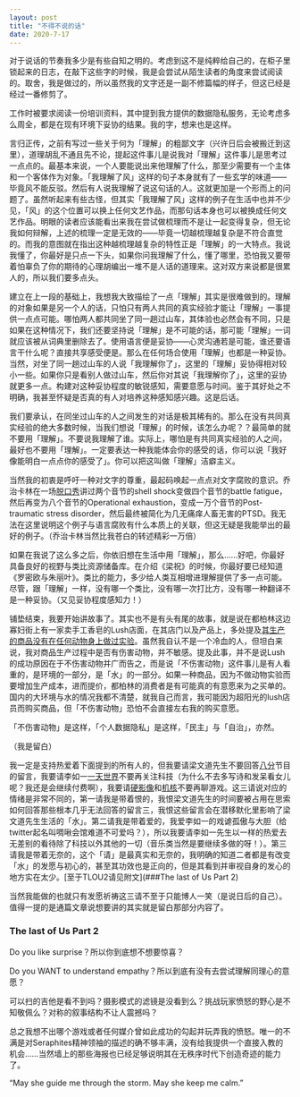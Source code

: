 ```yaml
---
layout: post
title: "不得不说的话"
date: 2020-7-17
---
```


对于说话的节奏我多少是有些自知之明的。考虑到这不是纯粹给自己的，在柜子里锁起来的日志，在敲下这些字的时候，我是会尝试从陌生读者的角度来尝试阅读的。取舍，我是做过的，所以虽然我的文字还是一副不修篇幅的样子，但这已经是经过一番修剪了。

工作时被要求阅读一份培训资料，其中提到我方提供的数据隐私服务，无论考虑多么周全，都是在现有环境下妥协的结果。我的字，想来也是这样。

言归正传，之前有写过一些关于何为「理解」的粗鄙文字（兴许日后会被搬迁到这里），道理胡乱不通且先不论，提起这件事儿是说我对「理解」这件事儿是思考过一点点的。最基本来说，一个人要能说出来他理解了什么，那至少需要有一个主体和一个客体作为对象。「我理解了风」这样的句子本身就有了一些玄学的味道——毕竟风不能反驳。然后有人说我理解了说这句话的人。这就更加是一个形而上的问题了。虽然听起来有些古怪，但其实「我理解了风」这样的例子在生活中也并不少见，「风」的这个位置可以换上任何文艺作品，而那句话本身也可以被换成任何文艺作品。明眼的读者应该能看出来我在尝试做梳理而不是让一起变得复杂，但无论我如何辩解，上述的梳理一定是无效的——毕竟一切越梳理越复杂是不符合直觉的。而我的意图就在指出这种越梳理越复杂的特性正是「理解」的一大特点。我说我懂了，你最好是只点一下头，如果你问我理解了什么，懂了哪里，恐怕我又要带着怕辜负了你的期待的心理胡编出一堆不是人话的道理来。这对双方来说都是很累人的，所以我们要多点头。

建立在上一段的基础上，我想我大致描绘了一点「理解」其实是很难做到的。理解的对象如果是另一个人的话，只怕只有两人共同的真实经验才能让「理解」一事提供一点点可能。哪怕两人都共同坐了同一趟过山车，其体验也必然会有不同，只是如果在这种情况下，我们还要坚持说「理解」是不可能的话，那可能「理解」一词就应该被从词典里删除去了。使用语言便是妥协——心灵沟通若是可能，谁还要语言干什么呢？直接共享感受便是。那么在任何场合使用「理解」也都是一种妥协。当然，对坐了同一趟过山车的人说「我理解你了」，这里的「理解」妥协得相对较小一些。如果你只是看别人做过山车，然后你对其说「我理解你了」，这里的妥协就更多一点。构建对这种妥协程度的敏锐感知，需要意愿与时间。鉴于其好处之不明确，我甚至怀疑是否真的有人对培养这种感知感兴趣。这是后话。

我们要承认，在同坐过山车的人之间发生的对话是极其稀有的。那么在没有共同真实经验的绝大多数时候，当我们想说「理解」的时候，该怎么办呢？？最简单的就不要用「理解」。不要说我理解了谁。实际上，哪怕是有共同真实经验的人之间，最好也不要用「理解」。一定要表达一种我能体会你的感受的话，你可以说「我好像能明白一点点你的感受了」。你可以把这叫做「理解」洁癖主义。

当然我的初衷是呼吁一种对文字的尊重，最起码唤起一点点对文字腐败的意识。乔治卡林在一场[脱口秀](https://www.youtube.com/watch?v=hSp8IyaKCs0)讲过两个音节的shell shock变做四个音节的battle fatigue，然后再变为八个音节的Operational exhaustion，变成一万个音节的Post-traumatic stress disorder，然后最终被简化为几无痛痒人畜无害的PTSD。我无法在这里说明这个例子与语言腐败有什么本质上的关联，但这无疑是我能举出的最好的例子。（乔治卡林当然比我苍白的转述精彩一万倍）

如果在我说了这么多之后，你依旧想在生活中用「理解」，那么……好吧，你最好具备良好的视野与类比资源储备库。在介绍《梁祝》的时候，你最好要已经知道《罗密欧与朱丽叶》。类比的能力，多少给人类互相增进理解提供了多一点可能。尽管，跟「理解」一样，没有哪一个类比，没有哪一次打比方，没有哪一种翻译不是一种妥协。（又见妥协程度感知力！）

铺垫结束，我要开始讲故事了。其实也不是有头有尾的故事，就是说在都柏林这边寡妇街上有一家卖手工香皂的Lush店面，在其店门以及产品上，多处提及[其生产的商品没有在任何动物身上做过实验](https://uk.lush.com/article/animal-testing-our-policy)。虽然我自认不是一个冷血的人，但坦白来说，我对商品生产过程中是否有伤害动物，并不敏感。提及此事，并不是说Lush的成功原因在于不伤害动物并广而告之，而是说「不伤害动物」这件事儿是有人看重的，是环境的一部分，是「水」的一部分。如果一种商品，因为不做动物实验而要增加生产成本，进而提价，都柏林的消费者是有可能真的有意愿来为之买单的。国内的大环境与水的情况我都不清楚，就我自己而言，我可能因为超阳光的lush店员而购买商品，但「不伤害动物」恐怕不会直接左右我的购买意愿。

「不伤害动物」是这样，「个人数据隐私」是这样，「民主」与「自治」，亦然。



（我是留白）



我一定是支持热爱着下面提到的所有人的，但我要请梁文道先生不要回答[八分](https://shop.vistopia.com.cn/detail?id=4z4Ew)节目的留言，我要请李如一[一天世界](https://yitianshijie.net/)不要再关注科技（为什么不去多写诗和发呆看女儿呢？我还是会继续付费啊），我要请[硬影像](https://hardimage.pro/89)和[机核](https://www.gcores.com/)不要再聊游戏。这三请说对应的情绪是非常不同的，第一请我是带着恨的，我恨梁文道先生的时间要被占用在思索如何回答那些根本几乎无法回答的留言三，我恨这些留言会在潜移默化里影响了梁文道先生生活的「水」。第二请我是带着爱的，我爱李如一的戏谑孤傲与大胆（给twitter起名叫啁啾会馆难道不可爱吗？），所以我要请李如一先生以一样的热爱去无差别的看待除了科技以外其他的一切（音乐类当然是要继续多做的呀！）。第三请我是带着无奈的，这个「请」是最真实和无奈的，我明确的知道二者都是有改变「水」的发愿与初心的，甚至其功效也是正向的，但是其看到并审视自身的发心的地方实在太少。[至于TLOU2请见附文](###The last of Us Part 2)


当然我能做的也就只有发愿祈祷这三请不至于只能博人一笑（是说日后的自己）。值得一提的是通篇文章说想要讲的其实就是留白那部分内容了。




### The last of Us Part 2

Do you like surprise？所以你到底想不想要惊喜？

Do you WANT to understand empathy？所以到底有没有去尝试理解同理心的意愿？

可以扫的吉他是看不到吗？摄影模式的滤镜是没看到么？挑战玩家愤怒的野心是不知敬佩么？对称的叙事结构不让人震撼吗？

总之我想不出哪个游戏或者任何媒介曾如此成功的勾起并玩弄我的愤怒。唯一的不满是对Seraphites精神领袖的描述的确不够丰满，没有给我提供一个直接入教的机会……当然墙上的那些海报也已经足够说明其在无秩序时代下创造奇迹的能力了。

“May she guide me through the storm. May she keep me calm.”
